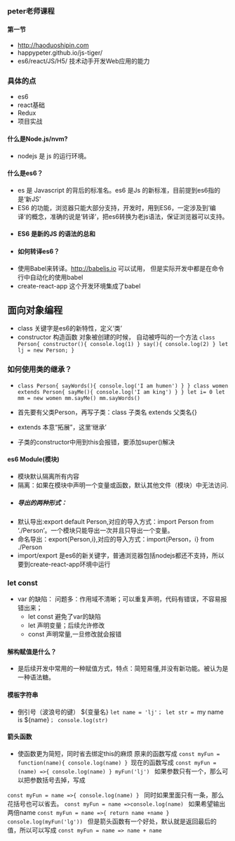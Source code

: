 ### peter老师课程

#### 第一节
* http://haoduoshipin.com
* happypeter.github.io/js-tiger/
* es6/react/JS/H5/ 技术动手开发Web应用的能力
### 具体的点
* es6
* react基础
* Redux
* 项目实战
#### 什么是Node.js/nvm?
* nodejs 是 js 的运行环境。
#### 什么是es6？
* es 是 Javascript 的背后的标准名。es6 是Js 的新标准，目前提到es6指的是‘新JS’
* ES6 的功能，浏览器只能大部分支持，开发时，用到ES6，一定涉及到’编译’的概念，准确的说是‘转译’，把es6转换为老js语法，保证浏览器可以支持。
* #### ES6 是新的JS 的语法的总和
* #### 如何转译es6？
* 使用Babel来转译。http://babeljs.io 可以试用，  但是实际开发中都是在命令行中自动化的使用babel
* create-react-app 这个开发环境集成了babel


## 面向对象编程
* class 关键字是es6的新特性，定义‘类’
* constructor 构造函数 对象被创建的时候， 自动被呼叫的一个方法
`class Person{
  constructor(){
    console.log(1)
  }
  say(){
    console.log(2)
  }
  let lj = new Person;
}
`
### 如何使用类的继承？
* `
class Person{
  sayWords(){
    console.log('I am humen')
  }
}
class women extends Person{
  sayMe(){
    console.log('I am king')
  }
}
let i= 0
let mm = new women
mm.sayMe()
mm.sayWords()
`
* 首先要有父类Person，再写子类：class 子类名 extends 父类名{}
* extends 本意“拓展”，这里‘继承’

* 子类的constructor中用到this会报错，要添加super()解决


#### es6 Module(模块)
* 模块默认隔离所有内容
* 隔离：如果在模块中声明一个变量或函数，默认其他文件（模块）中无法访问.
* ##### 导出的两种形式：
* 默认导出:export default Person,对应的导入方式：import Person from ‘./Person’。一个模块只能导出一次并且只导出一个变量。
* 命名导出：export{Person,i},对应的导入方式：import{Person，i} from ./Person
* import/export 是es6的新关键字，普通浏览器包括nodejs都还不支持，所以要到create-react-app环境中运行

### let const
* var 的缺陷：
  问题多：作用域不清晰；可以重复声明，代码有错误，不容易报错出来；
  * let const 避免了var的缺陷
  * let 声明变量；后续允许修改
  * const 声明常量,一旦修改就会报错
#### 解构赋值是什么？
* 是后续开发中常用的一种赋值方式，特点：简短易懂,并没有新功能。被认为是一种语法糖。

#### 模板字符串
* 倒引号（波浪号的键）  ${变量名}
`let name = 'lj'；
let str = `my name is ${name}`；
console.log(str)
`

#### 箭头函数
* 使函数更为简短，同时省去绑定this的麻烦
原来的函数写成
`const myFun = function(name){
  console.log(name)
}
`现在的函数写成
`const myFun = (name) =>{
  console.log(name)
}
myFun('lj')
`
如果参数只有一个，那么可以把参数括号去掉，写成

`const myFun = name =>{
  console.log(name)
}
`
同时如果里面只有一条，那么花括号也可以省去。
`const myFun = name =>console.log(name)
`
如果希望输出两倍name
`const myFun = name =>{
  return name +name
}
console.log(myFun('lg'))
`
但是箭头函数有一个好处，默认就是返回最后的值，所以可以写成
`const myFun = name => name + name
`
